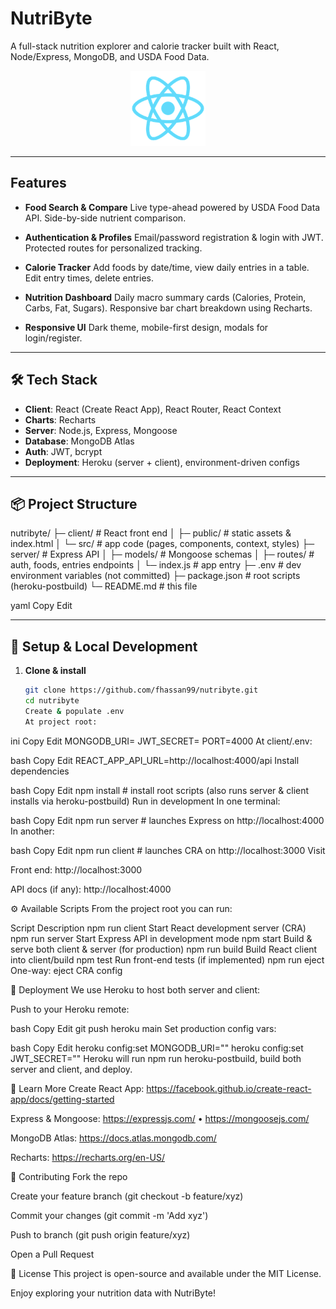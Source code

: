 # NutriByte

A full-stack nutrition explorer and calorie tracker built with React, Node/Express, MongoDB, and USDA Food Data.

<p align="center">
  <img src="./client/public/logo192.png" alt="NutriByte logo" width="120" />
</p>

---

## Features

- **Food Search & Compare**
  Live type-ahead powered by USDA Food Data API.
  Side-by-side nutrient comparison.

- **Authentication & Profiles**
  Email/password registration & login with JWT.
  Protected routes for personalized tracking.

- **Calorie Tracker**
  Add foods by date/time, view daily entries in a table.
  Edit entry times, delete entries.

- **Nutrition Dashboard**
  Daily macro summary cards (Calories, Protein, Carbs, Fat, Sugars).
  Responsive bar chart breakdown using Recharts.

- **Responsive UI**
  Dark theme, mobile-first design, modals for login/register.

---

## 🛠️ Tech Stack

- **Client**: React (Create React App), React Router, React Context
- **Charts**: Recharts
- **Server**: Node.js, Express, Mongoose
- **Database**: MongoDB Atlas
- **Auth**: JWT, bcrypt
- **Deployment**: Heroku (server + client), environment-driven configs

---

## 📦 Project Structure

nutribyte/
├─ client/ # React front end
│ ├─ public/ # static assets & index.html
│ └─ src/ # app code (pages, components, context, styles)
├─ server/ # Express API
│ ├─ models/ # Mongoose schemas
│ ├─ routes/ # auth, foods, entries endpoints
│ └─ index.js # app entry
├─ .env # dev environment variables (not committed)
├─ package.json # root scripts (heroku-postbuild)
└─ README.md # this file

yaml
Copy
Edit

---

## 🔧 Setup & Local Development

1. **Clone & install**
   ```bash
   git clone https://github.com/fhassan99/nutribyte.git
   cd nutribyte
   Create & populate .env
   At project root:
   ```

ini
Copy
Edit
MONGODB_URI=<your MongoDB Atlas connection string>
JWT_SECRET=<a strong random string>
PORT=4000
At client/.env:

bash
Copy
Edit
REACT_APP_API_URL=http://localhost:4000/api
Install dependencies

bash
Copy
Edit
npm install # install root scripts (also runs server & client installs via heroku-postbuild)
Run in development
In one terminal:

bash
Copy
Edit
npm run server # launches Express on http://localhost:4000
In another:

bash
Copy
Edit
npm run client # launches CRA on http://localhost:3000
Visit

Front end: http://localhost:3000

API docs (if any): http://localhost:4000

⚙️ Available Scripts
From the project root you can run:

Script Description
npm run client Start React development server (CRA)
npm run server Start Express API in development mode
npm start Build & serve both client & server (for production)
npm run build Build React client into client/build
npm test Run front-end tests (if implemented)
npm run eject One-way: eject CRA config

🚢 Deployment
We use Heroku to host both server and client:

Push to your Heroku remote:

bash
Copy
Edit
git push heroku main
Set production config vars:

bash
Copy
Edit
heroku config:set MONGODB_URI="<prod Atlas URI>"
heroku config:set JWT_SECRET="<prod secret>"
Heroku will run npm run heroku-postbuild, build both server and client, and deploy.

📖 Learn More
Create React App:
https://facebook.github.io/create-react-app/docs/getting-started

Express & Mongoose:
https://expressjs.com/ • https://mongoosejs.com/

MongoDB Atlas:
https://docs.atlas.mongodb.com/

Recharts:
https://recharts.org/en-US/

🤝 Contributing
Fork the repo

Create your feature branch (git checkout -b feature/xyz)

Commit your changes (git commit -m 'Add xyz')

Push to branch (git push origin feature/xyz)

Open a Pull Request

📜 License
This project is open-source and available under the MIT License.

Enjoy exploring your nutrition data with NutriByte!
